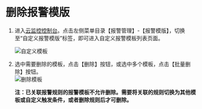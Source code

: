 # 删除报警模版

1. 进入[云监控控制台](https://cms-console.jdcloud.com/overview)。点击左侧菜单目录【报警管理】-【报警模版】，切换至“自定义报警模版”标签，即可进入自定义报警模板列表页面。  

   ![自定义模板](../../../../../../image/Cloud-Monitor/9-mb-zdy-0.png)  

2. 选中需要删除的模板，点击【删除】按钮，或选中多个模板，点击【批量删除】按钮。  
   ![删除模板](../../../../../../image/Cloud-Monitor/9-mb-zdy-sc.png)    

   **注：已关联报警规则的报警模板不允许删除。需要将关联的规则切换为其他模板或自定义触发条件，或者删除规则后才可删除。** 

